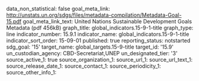data_non_statistical: false
goal_meta_link: http://unstats.un.org/sdgs/files/metadata-compilation/Metadata-Goal-15.pdf
goal_meta_link_text: United Nations Sustainable Development Goals Metadata (pdf 456kB)
graph_title: global_indicators.15-9-1-title
graph_type: line
indicator_number: 15.9.1
indicator_name: global_indicators.15-9-1-title
indicator_sort_order: 15-09-01
published: true
reporting_status: notstarted
sdg_goal: '15'
target_name: global_targets.15-9-title
target_id: '15.9'
un_custodian_agency: CBD-Secretariat,UNEP
un_designated_tier: '3'
source_active_1: true
source_organization_1: 
source_url_1: 
source_url_text_1: 
source_release_date_1: 
source_contact_1: 
source_periodicity_1: 
source_other_info_1: 
